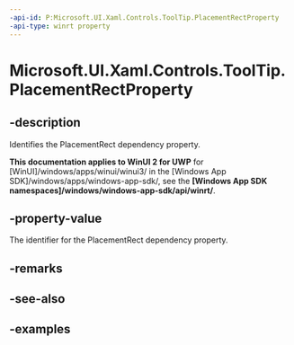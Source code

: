 ```yaml
---
-api-id: P:Microsoft.UI.Xaml.Controls.ToolTip.PlacementRectProperty
-api-type: winrt property
---
```


<!-- Property syntax.
public DependencyProperty PlacementRectProperty { get; }
-->

# Microsoft.UI.Xaml.Controls.ToolTip.PlacementRectProperty

## -description

Identifies the PlacementRect dependency property.

**This documentation applies to WinUI 2 for UWP** for [WinUI]/windows/apps/winui/winui3/ in the [Windows App SDK]/windows/apps/windows-app-sdk/, see the **[Windows App SDK namespaces]/windows/windows-app-sdk/api/winrt/**.

## -property-value

The identifier for the PlacementRect dependency property.

## -remarks

## -see-also

## -examples

